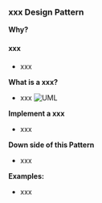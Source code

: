 ### xxx Design Pattern
**Why?**
#### xxx
- xxx

**What is a xxx?**
- xxx
![UML](/Files/xxx.png)

**Implement a xxx**
- xxx

**Down side of this Pattern**
- xxx

**Examples:**
- xxx